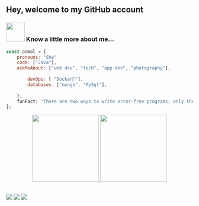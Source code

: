 ## Hey, welcome to my GitHub account
### <img src="https://media.giphy.com/media/VgCDAzcKvsR6OM0uWg/giphy.gif" width="50"> Know a little more about me...  

```javascript
const anmol = {
    pronouns: "She" 
    code: ["Java"],
    askMeAbout: ["web dev", "tech", "app dev", "photography"],
 
        devOps: [ "Docker🐳"],
        databases: ["mongo", "MySql"],
      
    },
    funFact: "There are two ways to write error-free programs; only the third one works"
};
```

<div align="center">
  <a href="https://github.com/catarinaSi">
  <img height="180em" src="https://github-readme-stats.vercel.app/api?username=catarinaSi&show_icons=true&theme=jolly&include_all_commits=true&count_private=true"/>
  <img height="180em" src="https://github-readme-stats.vercel.app/api/top-langs/?username=catarinaSi&layout=compact&langs_count=7&theme=jolly"/>
</div>

  ##
  <dib>
  <a href="https://instagram.com/catarinasimoes__" target="_blank"><img src="https://img.shields.io/badge/-Instagram-%23E4405F?style=for-the-badge&logo=instagram&logoColor=white" target="_blank"></a>
  <a href = "mailto:catarinapelixo.simoes@gmail.com"><img src="https://img.shields.io/badge/-Gmail-%23333?style=for-the-badge&logo=gmail&logoColor=white" target="_blank"></a>
  <a href="https://www.linkedin.com/in/catarina-simoes-4a6268204/" target="_blank"><img src="https://img.shields.io/badge/-LinkedIn-%230077B5?style=for-the-badge&logo=linkedin&logoColor=white" target="_blank"></a> 

      
 
